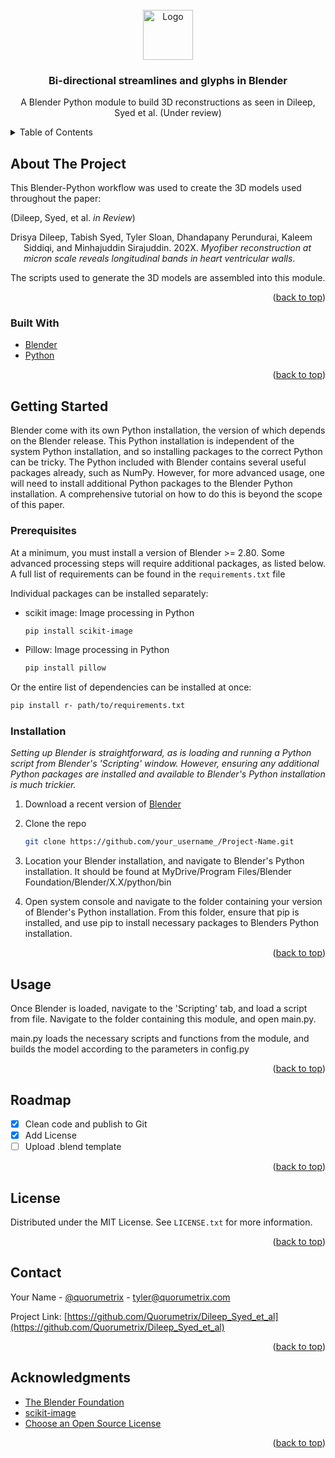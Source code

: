 <div id="top"></div>

<!-- PROJECT LOGO -->
<br />
<div align="center">
  <a href="https://github.com/othneildrew/Best-README-Template">
    <img src="images/logo.png" alt="Logo" width="80" height="80">
  </a>

  <h3 align="center">Bi-directional streamlines and glyphs in Blender</h3>

  <p align="center">
    A Blender Python module to build 3D reconstructions as seen in Dileep, Syed et al. (Under review)


</div>



<!-- TABLE OF CONTENTS -->
<details>
  <summary>Table of Contents</summary>
  <ol>
    <li>
      <a href="#about-the-project">About The Project</a>
      <ul>
        <li><a href="#built-with">Built With</a></li>
      </ul>
    </li>
    <li>
      <a href="#getting-started">Getting Started</a>
      <ul>
        <li><a href="#prerequisites">Prerequisites</a></li>
        <li><a href="#installation">Installation</a></li>
      </ul>
    </li>
    <li><a href="#usage">Usage</a></li>
    <li><a href="#roadmap">Roadmap</a></li>
    <li><a href="#license">License</a></li>
    <li><a href="#contact">Contact</a></li>
    <li><a href="#acknowledgments">Acknowledgments</a></li>
  </ol>
</details>



<!-- ABOUT THE PROJECT -->
## About The Project


This Blender-Python workflow was used to create the 3D models used throughout the paper:

(Dileep, Syed, et al. _in Review_)

<div id="refs" class="references csl-bib-body hanging-indent">

<div id="ref-xie2018" class="csl-entry">

Drisya Dileep, Tabish Syed,  Tyler Sloan, Dhandapany Perundurai, Kaleem Siddiqi, and Minhajuddin Sirajuddin. 202X. *Myofiber reconstruction at micron scale reveals longitudinal bands in heart ventricular walls*.

The scripts used to generate the 3D models are assembled into this module.

</div>

</div>

<p align="right">(<a href="#top">back to top</a>)</p>


### Built With

* [Blender](https://blender.org/)
* [Python](https://python.org/)


<p align="right">(<a href="#top">back to top</a>)</p>

<!-- GETTING STARTED -->
## Getting Started

Blender come with its own Python installation, the version of which depends on the Blender release. This Python installation is independent of the system Python installation, and so installing packages to the correct Python can be tricky. The Python included with Blender contains several useful packages already, such as NumPy. However, for more advanced usage, one will need to install additional Python packages to the Blender Python installation. A comprehensive tutorial on how to do this is beyond the scope of this paper.

### Prerequisites

At a minimum, you must install a version of Blender >= 2.80. Some advanced processing steps will require additional packages, as listed below. A full list of requirements can be found in the `requirements.txt`  file

Individual packages can be installed separately:

* scikit image: Image processing in Python
  ```sh
  pip install scikit-image
  ```
 * Pillow: Image processing in Python
    ```sh
    pip install pillow
    ```

Or the entire list of dependencies can be installed at once:

```sh
pip install r- path/to/requirements.txt
```

### Installation

_Setting up Blender is straightforward, as is loading and running a Python script from Blender's 'Scripting' window. However, ensuring any additional Python packages are installed and available to Blender's Python installation is much trickier._

1. Download a recent version of [Blender](https://blender.org)
2. Clone the repo
   ```sh
   git clone https://github.com/your_username_/Project-Name.git
   ```
3. Location your Blender installation, and navigate to Blender's Python installation. It should be found at MyDrive/Program Files/Blender Foundation/Blender/X.X/python/bin

4. Open system console and navigate to the folder containing your version of Blender's Python installation.
From this folder, ensure that pip is installed, and use pip to install necessary packages to Blenders Python installation.

<p align="right">(<a href="#top">back to top</a>)</p>



<!-- USAGE EXAMPLES -->
## Usage

Once Blender is loaded, navigate to the 'Scripting' tab, and load a script from file. Navigate to the folder containing this module, and open main.py.

main.py loads the necessary scripts and functions from the module, and builds the model according to the parameters in config.py

<p align="right">(<a href="#top">back to top</a>)</p>



<!-- ROADMAP -->
## Roadmap

- [x] Clean code and publish to Git
- [x] Add License
- [ ] Upload .blend template

<p align="right">(<a href="#top">back to top</a>)</p>



<!-- LICENSE -->
## License

Distributed under the MIT License. See `LICENSE.txt` for more information.

<p align="right">(<a href="#top">back to top</a>)</p>



<!-- CONTACT -->
## Contact

Your Name - [@quorumetrix](https://twitter.com/quorumetrix) - tyler@quorumetrix.com

Project Link: [https://github.com/Quorumetrix/Dileep_Syed_et_al](https://github.com/Quorumetrix/Dileep_Syed_et_al)

<p align="right">(<a href="#top">back to top</a>)</p>



<!-- ACKNOWLEDGMENTS -->
## Acknowledgments

* [The Blender Foundation](https://https://www.blender.org/)
* [scikit-image](https://https://scikit-image.org/)
* [Choose an Open Source License](https://choosealicense.com)

<p align="right">(<a href="#top">back to top</a>)</p>
